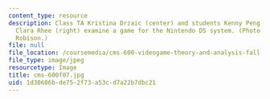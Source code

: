 ```yaml
---
content_type: resource
description: Class TA Kristina Drzaic (center) and students Kenny Peng (left) and
  Clara Rhee (right) examine a game for the Nintendo DS system. (Photo by Dr. Alice
  Robison.)
file: null
file_location: /coursemedia/cms-600-videogame-theory-and-analysis-fall-2007/1d30606bde752f73a53cd7a22b7dbc21_cms-600f07.jpg
file_type: image/jpeg
resourcetype: Image
title: cms-600f07.jpg
uid: 1d30606b-de75-2f73-a53c-d7a22b7dbc21
---
```

